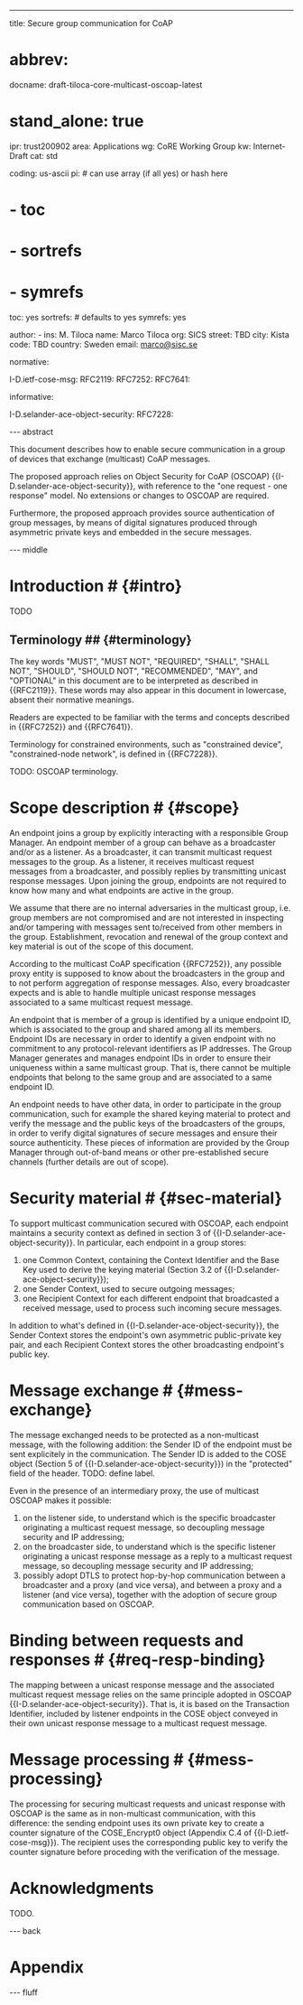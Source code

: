 ---
title: Secure group communication for CoAP
# abbrev: 
docname: draft-tiloca-core-multicast-oscoap-latest

# stand_alone: true

ipr: trust200902
area: Applications
wg: CoRE Working Group
kw: Internet-Draft
cat: std

coding: us-ascii
pi:    # can use array (if all yes) or hash here
#  - toc
#  - sortrefs
#  - symrefs
  toc: yes
  sortrefs:   # defaults to yes
  symrefs: yes

author:
      -
        ins: M. Tiloca
        name: Marco Tiloca
        org: SICS
        street: TBD
        city: Kista
        code: TBD
        country: Sweden
        email: marco@sisc.se

normative:

  I-D.ietf-cose-msg:
  RFC2119:
  RFC7252:
  RFC7641:

informative:

  I-D.selander-ace-object-security:
  RFC7228:

--- abstract

This document describes how to enable secure communication in a group of devices that exchange (multicast) CoAP messages.

The proposed approach relies on Object Security for CoAP (OSCOAP) {{I-D.selander-ace-object-security}}, with reference to the "one request - one response" model. No extensions or changes to OSCOAP are required.

Furthermore, the proposed approach provides source authentication of group messages, by means of digital signatures produced through asymmetric private keys and embedded in the secure messages.


--- middle

# Introduction # {#intro}

TODO

## Terminology ## {#terminology}

The key words "MUST", "MUST NOT", "REQUIRED", "SHALL", "SHALL NOT", "SHOULD", "SHOULD NOT", "RECOMMENDED", "MAY", and "OPTIONAL" in this document are to be interpreted as described in {{RFC2119}}. These words may also appear in this document in lowercase, absent their normative meanings.

Readers are expected to be familiar with the terms and concepts described in {{RFC7252}} and {{RFC7641}}.

Terminology for constrained environments, such as "constrained device", "constrained-node network", is defined in {{RFC7228}}.

TODO: OSCOAP terminology.

# Scope description # {#scope}

An endpoint joins a group by explicitly interacting with a responsible Group Manager. An endpoint member of a group can behave as a broadcaster and/or as a listener. As a broadcaster, it can transmit multicast request messages to the group. As a listener, it receives multicast request messages from a broadcaster, and possibly replies by transmitting unicast response messages. Upon joining the group, endpoints are not required to know how many and what endpoints are active in the group.

We assume that there are no internal adversaries in the multicast group, i.e. group members are not compromised and are not interested in inspecting and/or tampering with messages sent to/received from other members in the group. Establishment, revocation and renewal of the group context and key material is out of the scope of this document.

According to the multicast CoAP specification {{RFC7252}}, any possible proxy entity is supposed to know about the broadcasters in the group and to not perform aggregation of response messages. Also, every broadcaster expects and is able to handle multiple unicast response messages associated to a same multicast request message.

An endpoint that is member of a group is identified by a unique endpoint ID, which is associated to the group and shared among all its members.
Endpoint IDs are necessary in order to identify a given endpoint with no commitment to any protocol-relevant identifiers as IP addresses. The Group Manager generates and manages endpoint IDs in order to ensure their uniqueness within a same multicast group. That is, there cannot be multiple endpoints that belong to the same group and are associated to a same endpoint ID.

An endpoint needs to have other data, in order to participate in the group communication, such for example the shared keying material to protect and verify the message and the public keys of the broadcasters of the groups, in order to verify digital signatures of secure messages and ensure their source authenticity. These pieces of information are provided by the Group Manager through out-of-band means or other pre-established secure channels (further details are out of scope).

<!-- TODO: move to security considerations? 
  Two distinct group contexts must be associated with different group context identifiers. Since different groups can be managed by different Group Managers, a possible way to ensure uniqueness of group context identifiers is to consider the format IDGC = \{IDG \|\| IPGM\}, where i) IDG is the group identifier of group G, and is unique in the pool of groups including G and managed by that Group Manager; ii) and IPGM is the IP address of the Group Manager. Possible alternative ways to ensure uniqueness of group context identifiers are out of the scope of this document. -->

# Security material # {#sec-material}

To support multicast communication secured with OSCOAP, each endpoint maintains a security context as defined in section 3 of {{I-D.selander-ace-object-security}}. In particular, each endpoint in a group stores:

1. one Common Context, containing the Context Identifier and the Base Key used to derive the keying material (Section 3.2 of {{I-D.selander-ace-object-security}});
2. one Sender Context, used to secure outgoing messages;
3. one Recipient Context for each different endpoint that broadcasted a received message, used to process such incoming secure messages.

In addition to what's defined in {{I-D.selander-ace-object-security}}, the Sender Context stores the endpoint's own asymmetric public-private key pair, and each Recipient Context stores the other broadcasting endpoint's public key.

# Message exchange # {#mess-exchange}

The message exchanged needs to be protected as a non-multicast message, with the following addition: the Sender ID of the endpoint must be sent explicitely in the communication. The Sender ID is added to the COSE object (Section 5 of {{I-D.selander-ace-object-security}}) in the "protected" field of the header. TODO: define label.

Even in the presence of an intermediary proxy, the use of multicast OSCOAP makes it possible:

1. on the listener side, to understand which is the specific broadcaster originating a multicast request message, so decoupling message security and IP addressing;
2. on the broadcaster side, to understand which is the specific listener originating a unicast response message as a reply to a multicast request message, so decoupling message security and IP addressing;
3. possibly adopt DTLS to protect hop-by-hop communication between a broadcaster and a proxy (and vice versa), and between a proxy and a listener (and vice versa), together with the adoption of secure group communication based on OSCOAP.

# Binding between requests and responses # {#req-resp-binding}

The mapping between a unicast response message and the associated multicast request message relies on the same principle adopted in OSCOAP {{I-D.selander-ace-object-security}}. That is, it is based on the Transaction Identifier, included by listener endpoints in the COSE object conveyed in their own unicast response message to a multicast request message.

# Message processing  # {#mess-processing} 

The processing for securing multicast requests and unicast response with OSCOAP is the same as in non-multicast communication, with this difference: the sending endpoint uses its own private key to create a counter signature of the COSE_Encrypt0 object (Appendix C.4 of {{I-D.ietf-cose-msg}}). The recipient uses the corresponding public key to verify the counter signature before proceding with the verification of the message.

# Acknowledgments #

TODO.

--- back

# Appendix #



--- fluff



